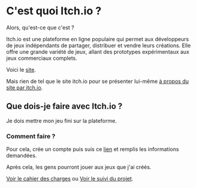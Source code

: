 # C'est quoi Itch.io ?

Alors, qu'est-ce que c'est ?

Itch.io est une plateforme en ligne populaire qui permet aux développeurs de jeux indépendants de partager, distribuer et vendre leurs créations. Elle offre une grande variété de jeux, allant des prototypes expérimentaux aux jeux commerciaux complets.

Voici le [site](https://itch.io/).

Mais rien de tel que le site itch.io pour se présenter lui-même [à propos du site par itch.io](https://itch.io/docs/general/about#:~:text=itch.io%20is%20an%20open,and%20you%20design%20your%20pages.).

## Que dois-je faire avec Itch.io ?

Je dois mettre mon jeu fini sur la plateforme.

### Comment faire ?

Pour cela, crée un compte puis suis ce [lien](https://itch.io/game/new) et remplis les informations demandées.

Après cela, les gens pourront jouer aux jeux que j'ai créés.

[Voir le cahier des charges](./but.md) ou [Voir le suivi du projet](./suivie_du_projet.md).
